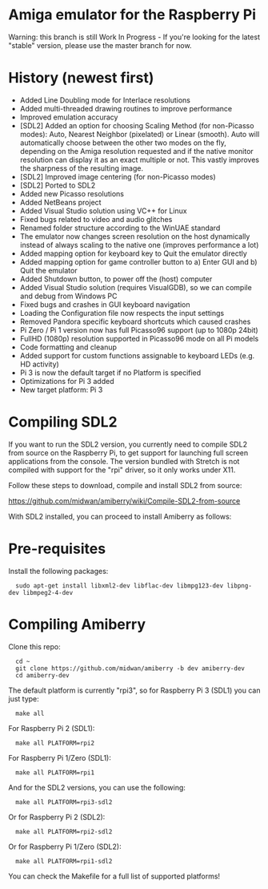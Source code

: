 # Amiga emulator for the Raspberry Pi

Warning: this branch is still Work In Progress - If you're looking for the latest "stable" version, please use the master branch for now.

# History (newest first)
- Added Line Doubling mode for Interlace resolutions
- Added multi-threaded drawing routines to improve performance
- Improved emulation accuracy
- [SDL2] Added an option for choosing Scaling Method (for non-Picasso modes): Auto, Nearest Neighbor (pixelated) or Linear (smooth). Auto will automatically choose between the other two modes on the fly, depending on the Amiga resolution requested and if the native monitor resolution can display it as an exact multiple or not. This vastly improves the sharpness of the resulting image.
- [SDL2] Improved image centering (for non-Picasso modes)
- [SDL2] Ported to SDL2
- Added new Picasso resolutions
- Added NetBeans project
- Added Visual Studio solution using VC++ for Linux
- Fixed bugs related to video and audio glitches
- Renamed folder structure according to the WinUAE standard
- The emulator now changes screen resolution on the host dynamically instead of always scaling to the native one (improves performance a lot)
- Added mapping option for keyboard key to Quit the emulator directly
- Added mapping option for game controller button to a) Enter GUI and b) Quit the emulator
- Added Shutdown button, to power off the (host) computer
- Added Visual Studio solution (requires VisualGDB), so we can compile and debug from Windows PC
- Fixed bugs and crashes in GUI keyboard navigation
- Loading the Configuration file now respects the input settings
- Removed Pandora specific keyboard shortcuts which caused crashes
- Pi Zero / Pi 1 version now has full Picasso96 support (up to 1080p 24bit)
- FullHD (1080p) resolution supported in Picasso96 mode on all Pi models
- Code formatting and cleanup
- Added support for custom functions assignable to keyboard LEDs (e.g. HD activity)
- Pi 3 is now the default target if no Platform is specified
- Optimizations for Pi 3 added
- New target platform: Pi 3

# Compiling SDL2
If you want to run the SDL2 version, you currently need to compile SDL2 from source on the Raspberry Pi, to get support for launching full screen applications from the console. The version bundled with Stretch is not compiled with support for the "rpi" driver, so it only works under X11.

Follow these steps to download, compile and install SDL2 from source:

https://github.com/midwan/amiberry/wiki/Compile-SDL2-from-source
      
With SDL2 installed, you can proceed to install Amiberry as follows:

# Pre-requisites
Install the following packages:

      sudo apt-get install libxml2-dev libflac-dev libmpg123-dev libpng-dev libmpeg2-4-dev

# Compiling Amiberry
Clone this repo:
      
      cd ~
      git clone https://github.com/midwan/amiberry -b dev amiberry-dev
      cd amiberry-dev
      
The default platform is currently "rpi3", so for Raspberry Pi 3 (SDL1) you can just type:

      make all

For Raspberry Pi 2 (SDL1):

      make all PLATFORM=rpi2

For Raspberry Pi 1/Zero (SDL1):  

      make all PLATFORM=rpi1

And for the SDL2 versions, you can use the following:

      make all PLATFORM=rpi3-sdl2

Or for Raspberry Pi 2 (SDL2):

      make all PLATFORM=rpi2-sdl2
      
Or for Raspberry Pi 1/Zero (SDL2):

      make all PLATFORM=rpi1-sdl2

You can check the Makefile for a full list of supported platforms!
